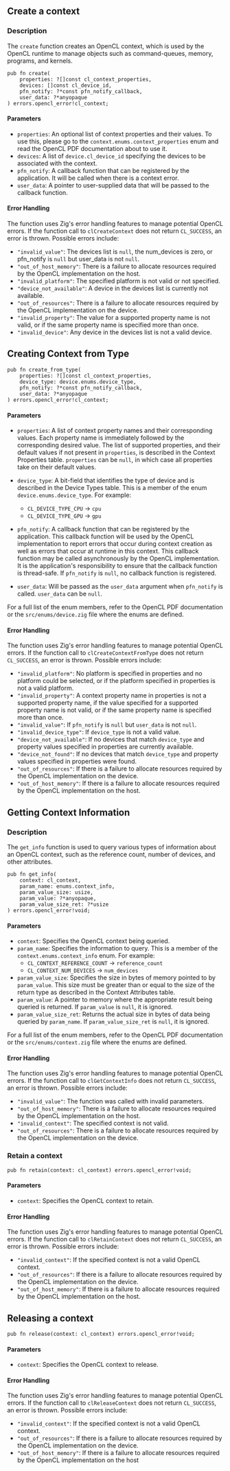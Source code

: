 ## Create a context

### Description

The `create` function creates an OpenCL context, which is used by the OpenCL runtime to manage objects such as command-queues, memory, programs, and kernels.

```zig
pub fn create(
    properties: ?[]const cl_context_properties, 
    devices: []const cl_device_id, 
    pfn_notify: ?*const pfn_notify_callback, 
    user_data: ?*anyopaque
) errors.opencl_error!cl_context;
```

#### Parameters

-   `properties`: An optional list of context properties and their values. To use this, please go to the `context.enums.context_properties` enum and read the OpenCL PDF documentation about to use it.
-   `devices`: A list of `device.cl_device_id` specifying the devices to be associated with the context.
-   `pfn_notify`: A callback function that can be registered by the application. It will be called when there is a context error.
-   `user_data`: A pointer to user-supplied data that will be passed to the callback function.

#### Error Handling

The function uses Zig's error handling features to manage potential OpenCL errors. If the function call to `clCreateContext` does not return `CL_SUCCESS`, an error is thrown. Possible errors include:

-   `"invalid_value"`: The devices list is `null`, the num_devices is zero, or pfn_notify is `null` but user_data is not `null`.
-   `"out_of_host_memory"`: There is a failure to allocate resources required by the OpenCL implementation on the host.
-   `"invalid_platform"`: The specified platform is not valid or not specified.
-   `"device_not_available"`: A device in the devices list is currently not available.
-   `"out_of_resources"`: There is a failure to allocate resources required by the OpenCL implementation on the device.
-   `"invalid_property"`: The value for a supported property name is not valid, or if the same property name is specified more than once.
-   `"invalid_device"`: Any device in the devices list is not a valid device.

## Creating Context from Type

```zig
pub fn create_from_type(
    properties: ?[]const cl_context_properties,
    device_type: device.enums.device_type,
    pfn_notify: ?*const pfn_notify_callback,
    user_data: ?*anyopaque
) errors.opencl_error!cl_context;
```

#### Parameters

-   `properties`: A list of context property names and their corresponding values. Each property name is immediately followed by the corresponding desired value. The list of supported properties, and their default values if not present in `properties`, is described in the Context Properties table. `properties` can be `null`, in which case all properties take on their default values.
    
-   `device_type`: A bit-field that identifies the type of device and is described in the Device Types table. This is a member of the enum `device.enums.device_type`. For example:
    -   `CL_DEVICE_TYPE_CPU` -> `cpu`
    -   `CL_DEVICE_TYPE_GPU` -> `gpu`
-   `pfn_notify`: A callback function that can be registered by the application. This callback function will be used by the OpenCL implementation to report errors that occur during context creation as well as errors that occur at runtime in this context. This callback function may be called asynchronously by the OpenCL implementation. It is the application's responsibility to ensure that the callback function is thread-safe. If `pfn_notify` is `null`, no callback function is registered.
    
-   `user_data`: Will be passed as the `user_data` argument when `pfn_notify` is called. `user_data` can be `null`.
    

For a full list of the enum members, refer to the OpenCL PDF documentation or the `src/enums/device.zig` file where the enums are defined.

#### Error Handling

The function uses Zig's error handling features to manage potential OpenCL errors. If the function call to `clCreateContextFromType` does not return `CL_SUCCESS`, an error is thrown. Possible errors include:

-   `"invalid_platform"`: No platform is specified in properties and no platform could be selected, or if the platform specified in properties is not a valid platform.
-   `"invalid_property"`: A context property name in properties is not a supported property name, if the value specified for a supported property name is not valid, or if the same property name is specified more than once.
-   `"invalid_value"`: If `pfn_notify` is `null` but `user_data` is not `null`.
-   `"invalid_device_type"`: If `device_type` is not a valid value.
-   `"device_not_available"`: If no devices that match `device_type` and property values specified in properties are currently available.
-   `"device_not_found"`: If no devices that match `device_type` and property values specified in properties were found.
-   `"out_of_resources"`: If there is a failure to allocate resources required by the OpenCL implementation on the device.
-   `"out_of_host_memory"`: If there is a failure to allocate resources required by the OpenCL implementation on the host.

## Getting Context Information

### Description
The `get_info` function is used to query various types of information about an OpenCL context, such as the reference count, number of devices, and other attributes.

```zig
pub fn get_info(
    context: cl_context,
    param_name: enums.context_info,
    param_value_size: usize,
    param_value: ?*anyopaque,
    param_value_size_ret: ?*usize
) errors.opencl_error!void;
```

#### Parameters

-   `context`: Specifies the OpenCL context being queried.
-   `param_name`: Specifies the information to query. This is a member of the `context.enums.context_info` enum. For example:
    -   `CL_CONTEXT_REFERENCE_COUNT` -> `reference_count`
    -   `CL_CONTEXT_NUM_DEVICES` -> `num_devices`
-   `param_value_size`: Specifies the size in bytes of memory pointed to by `param_value`. This size must be greater than or equal to the size of the return type as described in the Context Attributes table.
-   `param_value`: A pointer to memory where the appropriate result being queried is returned. If `param_value` is `null`, it is ignored.
-   `param_value_size_ret`: Returns the actual size in bytes of data being queried by `param_name`. If `param_value_size_ret` is `null`, it is ignored.

For a full list of the enum members, refer to the OpenCL PDF documentation or the `src/enums/context.zig` file where the enums are defined.

#### Error Handling

The function uses Zig's error handling features to manage potential OpenCL errors. If the function call to `clGetContextInfo` does not return `CL_SUCCESS`, an error is thrown. Possible errors include:

-   `"invalid_value"`: The function was called with invalid parameters.
-   `"out_of_host_memory"`: There is a failure to allocate resources required by the OpenCL implementation on the host.
-   `"invalid_context"`: The specified context is not valid.
-   `"out_of_resources"`: There is a failure to allocate resources required by the OpenCL implementation on the device.

### Retain a context

```zig
pub fn retain(context: cl_context) errors.opencl_error!void;
``` 

#### Parameters

-   `context`: Specifies the OpenCL context to retain.

#### Error Handling

The function uses Zig's error handling features to manage potential OpenCL errors. If the function call to `clRetainContext` does not return `CL_SUCCESS`, an error is thrown. Possible errors include:

-   `"invalid_context"`: If the specified context is not a valid OpenCL context.
-   `"out_of_resources"`: If there is a failure to allocate resources required by the OpenCL implementation on the device.
-   `"out_of_host_memory"`: If there is a failure to allocate resources required by the OpenCL implementation on the host.

## Releasing a context

```zig
pub fn release(context: cl_context) errors.opencl_error!void;
```

#### Parameters

-   `context`: Specifies the OpenCL context to release.

#### Error Handling

The function uses Zig's error handling features to manage potential OpenCL errors. If the function call to `clReleaseContext` does not return `CL_SUCCESS`, an error is thrown. Possible errors include:

-   `"invalid_context"`: If the specified context is not a valid OpenCL context.
-   `"out_of_resources"`: If there is a failure to allocate resources required by the OpenCL implementation on the device.
-   `"out_of_host_memory"`: If there is a failure to allocate resources required by the OpenCL implementation on the host

